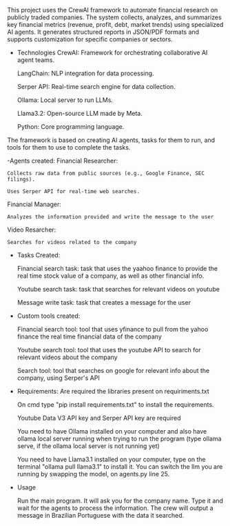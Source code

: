 This project uses the CrewAI framework to automate financial research on publicly traded companies. The system collects, analyzes, and summarizes key financial metrics (revenue, profit, debt, market trends) using specialized AI agents. It generates structured reports in JSON/PDF formats and supports customization for specific companies or sectors.

- Technologies
  CrewAI: Framework for orchestrating collaborative AI agent teams.
  
  LangChain: NLP integration for data processing.
  
  Serper API: Real-time search engine for data collection.
  
  Ollama: Local server to run LLMs.
  
  Llama3.2: Open-source LLM made by Meta.
  
  Python: Core programming language.

The framework is based on creating AI agents, tasks for them to run, and tools for them to use to complete the tasks. 

-Agents created: 
  Financial Researcher:

    Collects raw data from public sources (e.g., Google Finance, SEC filings).

    Uses Serper API for real-time web searches.

  Financial Manager:

    Analyzes the information provided and write the message to the user

  Video Resarcher:

    Searches for videos related to the company

- Tasks Created: 

  Financial search task: task that uses the yaahoo finance to provide the real time stock value of a company, as well as other financial info.

  Youtube search task: task that searches for relevant videos on youtube

  Message write task: task that creates a message for the user

- Custom tools created: 

  Financial search tool: tool that uses yfinance to pull from the yahoo finance the real time financial data of the company 

  Youtube search tool: tool that uses the youtube API to search for relevant videos about the company

  Search tool: tool that searches on google for relevant info about the company, using Serper's API

- Requirements:
  Are required the libraries present on requiriments.txt
  
  On cmd type "pip install requirements.txt" to install the requirements. 
  
  Youtube Data V3 API key and Serper API key are required
  
  You need to have Ollama installed on your computer and also have ollama local server running when trying to run the program (type ollama serve, if the ollama local server is not running yet)
  
  You need to have Llama3.1 installed on your computer, type on the terminal "ollama pull llama3.1" to install it. You can switch the llm you are running by swapping the model, on agents.py line 25. 

- Usage

  Run the main program. It will ask you for the company name. Type it and wait for the agents to process the information. The crew will output a message in Brazilian Portuguese with the data it searched. 
  


